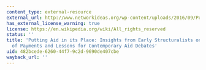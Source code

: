 ```yaml
---
content_type: external-resource
external_url: http://www.networkideas.org/wp-content/uploads/2016/09/Putting_Aid.pdf
has_external_license_warning: true
license: https://en.wikipedia.org/wiki/All_rights_reserved
status: ''
title: 'Putting Aid in its Place: Insights from Early Structuralists on Aid and Balance
  of Payments and Lessons for Contemporary Aid Debates'
uid: 482bcede-6260-44f7-9c2d-9690de407cbe
wayback_url: ''
---
```

